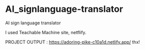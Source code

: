 # AI_signlanguage-translator
AI sign language translator 

I used Teachable Machine site, netflify.

PROJECT OUTPUT : https://adoring-pike-c10a1d.netlify.app/
thx!
